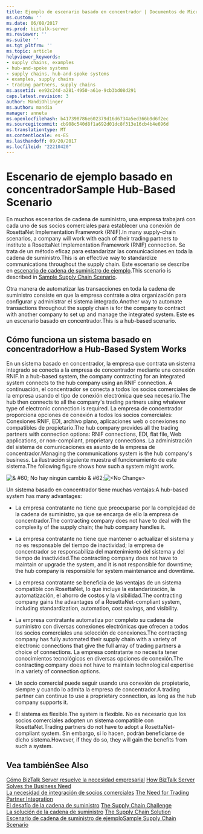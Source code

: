```yaml
---
title: Ejemplo de escenario basado en concentrador | Documentos de Microsoft
ms.custom: ''
ms.date: 06/08/2017
ms.prod: biztalk-server
ms.reviewer: ''
ms.suite: ''
ms.tgt_pltfrm: ''
ms.topic: article
helpviewer_keywords:
- supply chains, examples
- hub-and-spoke systems
- supply chains, hub-and-spoke systems
- examples, supply chains
- trading partners, supply chains
ms.assetid: ee92c24d-a281-4950-a61e-9cb3bd08d291
caps.latest.revision: 3
author: MandiOhlinger
ms.author: mandia
manager: anneta
ms.openlocfilehash: b417398786e602379d16d6734a5ed366b9d6f2ec
ms.sourcegitcommit: cb908c540d8f1a692d01dc8f313e16cb4b4e696d
ms.translationtype: MT
ms.contentlocale: es-ES
ms.lasthandoff: 09/20/2017
ms.locfileid: "22210420"
---
```

# <a name="sample-hub-based-scenario"></a><span data-ttu-id="4a1bb-102">Escenario de ejemplo basado en concentrador</span><span class="sxs-lookup"><span data-stu-id="4a1bb-102">Sample Hub-Based Scenario</span></span>
<span data-ttu-id="4a1bb-103">En muchos escenarios de cadena de suministro, una empresa trabajará con cada uno de sus socios comerciales para establecer una conexión de RosettaNet Implementation Framework (RNIF).</span><span class="sxs-lookup"><span data-stu-id="4a1bb-103">In many supply-chain scenarios, a company will work with each of their trading partners to institute a RosettaNet Implementation Framework (RNIF) connection.</span></span> <span data-ttu-id="4a1bb-104">Se trata de un método eficaz para estandarizar las comunicaciones en toda la cadena de suministro.</span><span class="sxs-lookup"><span data-stu-id="4a1bb-104">This is an effective way to standardize communications throughout the supply chain.</span></span> <span data-ttu-id="4a1bb-105">Este escenario se describe en [escenario de cadena de suministro de ejemplo](../../adapters-and-accelerators/accelerator-rosettanet/sample-supply-chain-scenario.md).</span><span class="sxs-lookup"><span data-stu-id="4a1bb-105">This scenario is described in [Sample Supply Chain Scenario](../../adapters-and-accelerators/accelerator-rosettanet/sample-supply-chain-scenario.md).</span></span>  
  
 <span data-ttu-id="4a1bb-106">Otra manera de automatizar las transacciones en toda la cadena de suministro consiste en que la empresa contrate a otra organización para configurar y administrar el sistema integrado.</span><span class="sxs-lookup"><span data-stu-id="4a1bb-106">Another way to automate transactions throughout the supply chain is for the company to contract with another company to set up and manage the integrated system.</span></span> <span data-ttu-id="4a1bb-107">Este es un escenario basado en concentrador.</span><span class="sxs-lookup"><span data-stu-id="4a1bb-107">This is a hub-based scenario.</span></span>  
  
## <a name="how-a-hub-based-system-works"></a><span data-ttu-id="4a1bb-108">Cómo funciona un sistema basado en concentrador</span><span class="sxs-lookup"><span data-stu-id="4a1bb-108">How a Hub-Based System Works</span></span>  
 <span data-ttu-id="4a1bb-109">En un sistema basado en concentrador, la empresa que contrata un sistema integrado se conecta a la empresa de concentrador mediante una conexión RNIF.</span><span class="sxs-lookup"><span data-stu-id="4a1bb-109">In a hub-based system, the company contracting for an integrated system connects to the hub company using an RNIF connection.</span></span> <span data-ttu-id="4a1bb-110">A continuación, el concentrador se conecta a todos los socios comerciales de la empresa usando el tipo de conexión electrónica que sea necesario.</span><span class="sxs-lookup"><span data-stu-id="4a1bb-110">The hub then connects to all the company's trading partners using whatever type of electronic connection is required.</span></span> <span data-ttu-id="4a1bb-111">La empresa de concentrador proporciona opciones de conexión a todos los socios comerciales: Conexiones RNIF, EDI, archivo plano, aplicaciones web o conexiones no compatibles de propietario.</span><span class="sxs-lookup"><span data-stu-id="4a1bb-111">The hub company provides all the trading partners with connection options: RNIF connections, EDI, flat file, Web applications, or non-compliant, proprietary connections.</span></span> <span data-ttu-id="4a1bb-112">La administración del sistema de comunicaciones es asunto de la empresa de concentrador.</span><span class="sxs-lookup"><span data-stu-id="4a1bb-112">Managing the communications system is the hub company's business.</span></span> <span data-ttu-id="4a1bb-113">La ilustración siguiente muestra el funcionamiento de este sistema.</span><span class="sxs-lookup"><span data-stu-id="4a1bb-113">The following figure shows how such a system might work.</span></span>  
  
 <span data-ttu-id="4a1bb-114">![& #60; No hay ningún cambio & #62; ](../../adapters-and-accelerators/accelerator-rosettanet/media/hub-based-scenario.gif "Hub_Based_Scenario")</span><span class="sxs-lookup"><span data-stu-id="4a1bb-114">![&#60;No Change&#62;](../../adapters-and-accelerators/accelerator-rosettanet/media/hub-based-scenario.gif "Hub_Based_Scenario")</span></span>  
  
 <span data-ttu-id="4a1bb-115">Un sistema basado en concentrador tiene muchas ventajas:</span><span class="sxs-lookup"><span data-stu-id="4a1bb-115">A hub-based system has many advantages:</span></span>  
  
-   <span data-ttu-id="4a1bb-116">La empresa contratante no tiene que preocuparse por la complejidad de la cadena de suministro, ya que se encarga de ello la empresa de concentrador.</span><span class="sxs-lookup"><span data-stu-id="4a1bb-116">The contracting company does not have to deal with the complexity of the supply chain; the hub company handles it.</span></span>  
  
-   <span data-ttu-id="4a1bb-117">La empresa contratante no tiene que mantener o actualizar el sistema y no es responsable del tiempo de inactividad; la empresa de concentrador se responsabiliza del mantenimiento del sistema y del tiempo de inactividad.</span><span class="sxs-lookup"><span data-stu-id="4a1bb-117">The contracting company does not have to maintain or upgrade the system, and it is not responsible for downtime; the hub company is responsible for system maintenance and downtime.</span></span>  
  
-   <span data-ttu-id="4a1bb-118">La empresa contratante se beneficia de las ventajas de un sistema compatible con RosettaNet, lo que incluye la estandarización, la automatización, el ahorro de costos y la visibilidad.</span><span class="sxs-lookup"><span data-stu-id="4a1bb-118">The contracting company gains the advantages of a RosettaNet-compliant system, including standardization, automation, cost savings, and visibility.</span></span>  
  
-   <span data-ttu-id="4a1bb-119">La empresa contratante automatiza por completo su cadena de suministro con diversas conexiones electrónicas que ofrecen a todos los socios comerciales una selección de conexiones.</span><span class="sxs-lookup"><span data-stu-id="4a1bb-119">The contracting company has fully automated their supply chain with a variety of electronic connections that give the full array of trading partners a choice of connections.</span></span> <span data-ttu-id="4a1bb-120">La empresa contratante no necesita tener conocimientos tecnológicos en diversas opciones de conexión.</span><span class="sxs-lookup"><span data-stu-id="4a1bb-120">The contracting company does not have to maintain technological expertise in a variety of connection options.</span></span>  
  
-   <span data-ttu-id="4a1bb-121">Un socio comercial puede seguir usando una conexión de propietario, siempre y cuando lo admita la empresa de concentrador.</span><span class="sxs-lookup"><span data-stu-id="4a1bb-121">A trading partner can continue to use a proprietary connection, as long as the hub company supports it.</span></span>  
  
-   <span data-ttu-id="4a1bb-122">El sistema es flexible.</span><span class="sxs-lookup"><span data-stu-id="4a1bb-122">The system is flexible.</span></span> <span data-ttu-id="4a1bb-123">No es necesario que los socios comerciales adopten un sistema compatible con RosettaNet.</span><span class="sxs-lookup"><span data-stu-id="4a1bb-123">Trading partners do not have to adopt a RosettaNet-compliant system.</span></span> <span data-ttu-id="4a1bb-124">Sin embargo, si lo hacen, podrán beneficiarse de dicho sistema.</span><span class="sxs-lookup"><span data-stu-id="4a1bb-124">However, if they do so, they will gain the benefits from such a system.</span></span>  
  
## <a name="see-also"></a><span data-ttu-id="4a1bb-125">Vea también</span><span class="sxs-lookup"><span data-stu-id="4a1bb-125">See Also</span></span>  
 <span data-ttu-id="4a1bb-126">[Cómo BizTalk Server resuelve la necesidad empresarial](../../adapters-and-accelerators/accelerator-rosettanet/how-biztalk-server-solves-the-business-need1.md) </span><span class="sxs-lookup"><span data-stu-id="4a1bb-126">[How BizTalk Server Solves the Business Need](../../adapters-and-accelerators/accelerator-rosettanet/how-biztalk-server-solves-the-business-need1.md) </span></span>  
 <span data-ttu-id="4a1bb-127">[La necesidad de integración de socios comerciales](../../adapters-and-accelerators/accelerator-rosettanet/the-need-for-trading-partner-integration.md) </span><span class="sxs-lookup"><span data-stu-id="4a1bb-127">[The Need for Trading Partner Integration](../../adapters-and-accelerators/accelerator-rosettanet/the-need-for-trading-partner-integration.md) </span></span>  
 <span data-ttu-id="4a1bb-128">[El desafío de la cadena de suministro](../../adapters-and-accelerators/accelerator-rosettanet/the-supply-chain-challenge.md) </span><span class="sxs-lookup"><span data-stu-id="4a1bb-128">[The Supply Chain Challenge](../../adapters-and-accelerators/accelerator-rosettanet/the-supply-chain-challenge.md) </span></span>  
 <span data-ttu-id="4a1bb-129">[La solución de la cadena de suministro](../../adapters-and-accelerators/accelerator-rosettanet/the-supply-chain-solution.md) </span><span class="sxs-lookup"><span data-stu-id="4a1bb-129">[The Supply Chain Solution](../../adapters-and-accelerators/accelerator-rosettanet/the-supply-chain-solution.md) </span></span>  
 [<span data-ttu-id="4a1bb-130">Escenario de cadena de suministro de ejemplo</span><span class="sxs-lookup"><span data-stu-id="4a1bb-130">Sample Supply Chain Scenario</span></span>](../../adapters-and-accelerators/accelerator-rosettanet/sample-supply-chain-scenario.md)